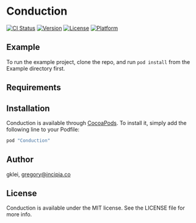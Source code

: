 # Conduction

[![CI Status](http://img.shields.io/travis/gklei/Conduction.svg?style=flat)](https://travis-ci.org/gklei/Conduction)
[![Version](https://img.shields.io/cocoapods/v/Conduction.svg?style=flat)](http://cocoapods.org/pods/Conduction)
[![License](https://img.shields.io/cocoapods/l/Conduction.svg?style=flat)](http://cocoapods.org/pods/Conduction)
[![Platform](https://img.shields.io/cocoapods/p/Conduction.svg?style=flat)](http://cocoapods.org/pods/Conduction)

## Example

To run the example project, clone the repo, and run `pod install` from the Example directory first.

## Requirements

## Installation

Conduction is available through [CocoaPods](http://cocoapods.org). To install
it, simply add the following line to your Podfile:

```ruby
pod "Conduction"
```

## Author

gklei, gregory@incipia.co

## License

Conduction is available under the MIT license. See the LICENSE file for more info.
